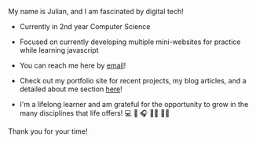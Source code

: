 My name is Julian, and I am fascinated by digital tech!

- Currently in 2nd year Computer Science
- Focused on currently developing multiple mini-websites for practice while learning javascript
- You can reach me here by [email](mailto:jjmacioce@hotmail.com)!
- Check out my portfolio site for recent projects, my blog articles, and a detailed about me section [here](https://jmacioce.github.io/)!

- I'm a lifelong learner and am grateful for the opportunity to grow in the many disciplines that life offers!
💻 🎹 🎧 🤸‍♂️ 🏋️‍♀️

Thank you for your time!
